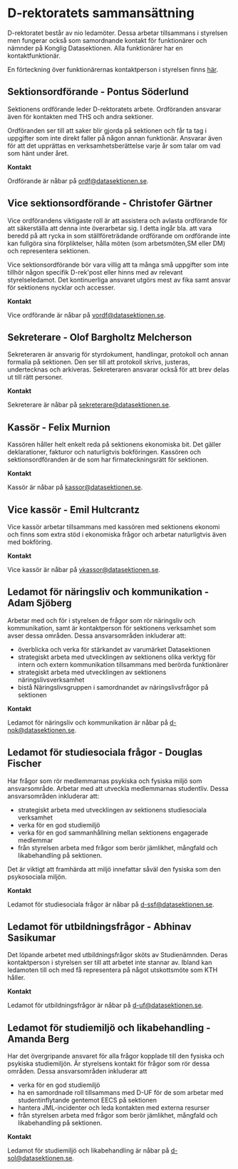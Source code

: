 # D-rektoratets sammansättning

D-rektoratet består av nio ledamöter. Dessa arbetar tillsammans i
styrelsen men fungerar också som samordnande kontakt för funktionärer
och nämnder på Konglig Datasektionen. Alla funktionärer har en
kontaktfunktionär.

En förteckning över funktionärernas kontaktperson i styrelsen finns [här](https://dsekt.se/kontaktperson).

## Sektionsordförande - Pontus Söderlund

Sektionens ordförande leder D-rektoratets arbete. Ordföranden ansvarar
även för kontakten med THS och andra sektioner.

Ordföranden ser till att saker blir gjorda på sektionen och får ta tag i
uppgifter som inte direkt faller på någon annan funktionär. Ansvarar
även för att det upprättas en verksamhetsberättelse varje år som talar
om vad som hänt under året.

**Kontakt**

Ordförande är nåbar på [ordf@datasektionen.se](mailto:ordf@datasektionen.se).

## Vice sektionsordförande - Christofer Gärtner

Vice ordförandens viktigaste roll är att assistera och avlasta
ordförande för att säkerställa att denna inte överarbetar sig. I detta
ingår bla. att vara beredd på att rycka in som ställföreträdande
ordförande om ordförande inte kan fullgöra sina förpliktelser, hålla
möten (som arbetsmöten,SM eller DM) och representera sektionen.

Vice sektionsordförande bör vara villig att ta många små uppgifter som
inte tillhör någon specifik D-rek'post eller hinns med av relevant
styrelseledamot. Det kontinuerliga ansvaret utgörs mest av fika samt
ansvar för sektionens nycklar och accesser.

**Kontakt**

Vice ordförande är nåbar på [vordf@datasektionen.se](mailto:vordf@datasektionen.se).

## Sekreterare - Olof Bargholtz Melcherson

Sekreteraren är ansvarig för styrdokument, handlingar, protokoll och annan
formalia på sektionen.
Den ser till att protokoll skrivs, justeras, undertecknas och arkiveras.
Sekreteraren ansvarar också för att brev delas ut till rätt personer.

**Kontakt**

Sekreterare är nåbar på [sekreterare@datasektionen.se](mailto:sekreterare@datasektionen.se).

## Kassör - Felix Murnion

Kassören håller helt enkelt reda på sektionens ekonomiska bit. Det
gäller deklarationer, fakturor och naturligtvis bokföringen. Kassören
och sektionsordföranden är de som har firmateckningsrätt för sektionen.

**Kontakt**

Kassör är nåbar på [kassor@datasektionen.se](mailto:kassor@datasektionen.se).

## Vice kassör - Emil Hultcrantz

Vice kassör arbetar tillsammans med kassören med sektionens ekonomi och finns
som extra stöd i ekonomiska frågor och arbetar naturligtvis även med bokföring.

**Kontakt**

Vice kassör är nåbar på [vkassor@datasektionen.se](mailto:vkassor@datasektionen.se).

## Ledamot för näringsliv och kommunikation - Adam Sjöberg

Arbetar med och för i styrelsen de frågor
som rör näringsliv och kommunikation, samt är kontaktperson för
sektionens verksamhet
som avser dessa områden. Dessa ansvarsområden inkluderar att:

-   överblicka och verka för stärkandet av varumärket Datasektionen
-   strategiskt arbeta med utvecklingen av sektionens olika verktyg för intern och extern kommunikation tillsammans med berörda funktionärer
-   strategiskt arbeta med utvecklingen av sektionens näringslivsverksamhet
-   bistå Näringslivsgruppen i samordnandet av näringslivsfrågor på sektionen

**Kontakt**

Ledamot för näringsliv och kommunikation är nåbar på [d-nok@datasektionen.se](mailto:d-nok@datasektionen.se).

## Ledamot för studiesociala frågor - Douglas Fischer

Har frågor som rör medlemmarnas psykiska
och fysiska miljö som ansvarsområde. Arbetar med att utveckla
medlemmarnas
studentliv. Dessa ansvarsområden inkluderar att:

-   strategiskt arbeta med utvecklingen av sektionens studiesociala
    verksamhet
-   verka för en god studiemiljö
-   verka för en god sammanhållning mellan sektionens engagerade medlemmar
-   från styrelsen arbeta med frågor som berör jämlikhet, mångfald och likabehandling på sektionen.

Det är viktigt att framhärda att miljö innefattar såväl den fysiska som
den psykosociala miljön.

**Kontakt**

Ledamot för studiesociala frågor är nåbar på [d-ssf@datasektionen.se](mailto:d-ssf@datasektionen.se).

## Ledamot för utbildningsfrågor - Abhinav Sasikumar

Det löpande arbetet med utbildningsfrågor sköts av Studienämnden. Deras
kontaktperson i styrelsen ser till att arbetet inte stannar av. Ibland
kan ledamoten till och med få representera på något utskottsmöte som KTH
håller.

**Kontakt**

Ledamot för utbildningsfrågor är nåbar på [d-uf@datasektionen.se](mailto:d-uf@datasektionen.se).

## Ledamot för studiemiljö och likabehandling - Amanda Berg

Har det övergripande ansvaret för alla frågor kopplade till den fysiska och psykiska studiemiljön. Är styrelsens kontakt för frågor som rör dessa områden. Dessa ansvarsområden inkluderar att

-   verka för en god studiemiljö
-   ha en samordnade roll tillsammans med D-UF för de som arbetar med studentinflytande gentemot EECS på sektionen
-   hantera JML-incidenter och leda kontakten med externa resurser
-   från styrelsen arbeta med frågor som berör jämlikhet, mångfald och likabehandling på sektionen.

**Kontakt**

Ledamot för studiemiljö och likabehandling är nåbar på [d-sol@datasektionen.se](mailto:d-sol@datasektionen.se).
